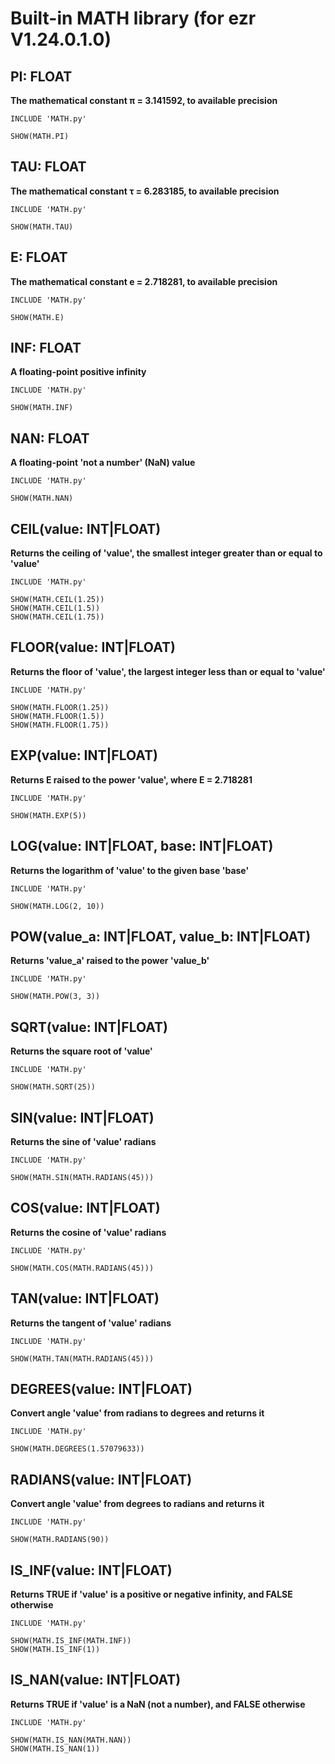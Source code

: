 # Built-in MATH library (for ezr V1.24.0.1.0)

## PI: FLOAT
**The mathematical constant π = 3.141592, to available precision**
```
INCLUDE 'MATH.py'

SHOW(MATH.PI)
```

## TAU: FLOAT
**The mathematical constant τ = 6.283185, to available precision**
```
INCLUDE 'MATH.py'

SHOW(MATH.TAU)
```

## E: FLOAT
**The mathematical constant e = 2.718281, to available precision**
```
INCLUDE 'MATH.py'

SHOW(MATH.E)
```

## INF: FLOAT
**A floating-point positive infinity**
```
INCLUDE 'MATH.py'

SHOW(MATH.INF)
```

## NAN: FLOAT
**A floating-point 'not a number' (NaN) value**
```
INCLUDE 'MATH.py'

SHOW(MATH.NAN)
```

## CEIL(value: INT|FLOAT)
**Returns the ceiling of 'value', the smallest integer greater than or equal to 'value'**
```
INCLUDE 'MATH.py'

SHOW(MATH.CEIL(1.25))
SHOW(MATH.CEIL(1.5))
SHOW(MATH.CEIL(1.75))
```

## FLOOR(value: INT|FLOAT)
**Returns the floor of 'value', the largest integer less than or equal to 'value'**
```
INCLUDE 'MATH.py'

SHOW(MATH.FLOOR(1.25))
SHOW(MATH.FLOOR(1.5))
SHOW(MATH.FLOOR(1.75))
```

## EXP(value: INT|FLOAT)
**Returns E raised to the power 'value', where E = 2.718281**
```
INCLUDE 'MATH.py'

SHOW(MATH.EXP(5))
```

## LOG(value: INT|FLOAT, base: INT|FLOAT)
**Returns the logarithm of 'value' to the given base 'base'**
```
INCLUDE 'MATH.py'

SHOW(MATH.LOG(2, 10))
```

## POW(value_a: INT|FLOAT, value_b: INT|FLOAT)
**Returns 'value_a' raised to the power 'value_b'**
```
INCLUDE 'MATH.py'

SHOW(MATH.POW(3, 3))
```

## SQRT(value: INT|FLOAT)
**Returns the square root of 'value'**
```
INCLUDE 'MATH.py'

SHOW(MATH.SQRT(25))
```

## SIN(value: INT|FLOAT)
**Returns the sine of 'value' radians**
```
INCLUDE 'MATH.py'

SHOW(MATH.SIN(MATH.RADIANS(45)))
```

## COS(value: INT|FLOAT)
**Returns the cosine of 'value' radians**
```
INCLUDE 'MATH.py'

SHOW(MATH.COS(MATH.RADIANS(45)))
```

## TAN(value: INT|FLOAT)
**Returns the tangent of 'value' radians**
```
INCLUDE 'MATH.py'

SHOW(MATH.TAN(MATH.RADIANS(45)))
```

## DEGREES(value: INT|FLOAT)
**Convert angle 'value' from radians to degrees and returns it**
```
INCLUDE 'MATH.py'

SHOW(MATH.DEGREES(1.57079633))
```

## RADIANS(value: INT|FLOAT)
**Convert angle 'value' from degrees to radians and returns it**
```
INCLUDE 'MATH.py'

SHOW(MATH.RADIANS(90))
```
## IS_INF(value: INT|FLOAT)
**Returns TRUE if 'value' is a positive or negative infinity, and FALSE otherwise**
```
INCLUDE 'MATH.py'

SHOW(MATH.IS_INF(MATH.INF))
SHOW(MATH.IS_INF(1))
```

## IS_NAN(value: INT|FLOAT)
**Returns TRUE if 'value' is a NaN (not a number), and FALSE otherwise**
```
INCLUDE 'MATH.py'

SHOW(MATH.IS_NAN(MATH.NAN))
SHOW(MATH.IS_NAN(1))
```